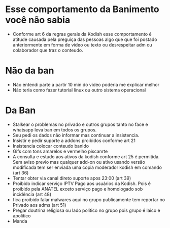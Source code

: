 # Esse comportamento da Banimento você não sabia

* Conforme art 6 da regras gerais da Kodish esse comportamento é atitude causada pela preguiça das pessoas algo que que foi postado anteriormente em forma de video
  ou texto ou desrespeitar adm ou colaborador que traz o conteudo.

# Não da ban 

   * Não entendi parte a partir 10 min do video poderia me explicar melhor
   * Não teria como fazer tutorial linux ou outro sistema operacional
     
  
# Da Ban

  * Stalkear o problemas no privado e outros grupos tanto no face e whatsapp leva ban em todos os grupos.
  * Seu pedi os dados não informar mas continuar a insistencia.
  * Insistir e pedir suporte a addons proibidos conforme art 21
  * Insistencia colocar conteudo banido
  * Gifs com tons amarelos e vermelho piscanrte
  * A consulta e estudo aos ativos da kodish conforme art 25 é permitida. Sem aviso previo mas qualquer add-on ou ativo usando versão modificada tem ser enviada uma copia moderador kodish em comando (art 36)
  * Tentar obter via canal direto suporte apos 23:00 (art 39)
  * Proibido indicar serviço IPTV Pago aos usuários da Kodish. Pois é proibido pela ANATEL exceto serviço pago e homologado sob incidência  (art 48)
  * fica proibido falar malwares aqui no grupo publicamente tem reportar no Privado aos adms (art 51)
  * Pregar doutrina religiosa ou lado politico no grupo pois grupo é laico e apolitico
  * Manda 


